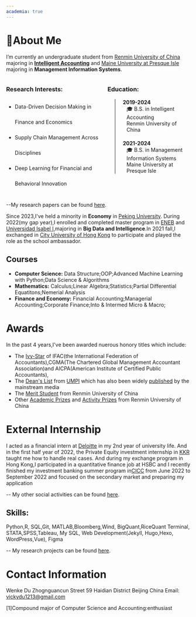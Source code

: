 ```yaml
---
academia: true
---
```


# 👋About Me 

I’m currently an undergraduate student from [Renmin University of China](https://www.ruc.edu.cn/) majoring in **[Intelligent Accounting](#note)** 
and [Maine University at Presque Isle](https://umaine.edu/) majoring in **Management Information Systems**.

<style>
  .timeline {
    border-left: 2px solid gray; /* 修改这里的颜色 */
    padding-left: 20px;
    margin-left: 20px;
  }

  .event {
    position: relative;
    margin-bottom: 20px;
  }

  .event .date {
    font-weight: bold;
  }

  .event .description {
    margin-left: 10px;
  }
</style>


<div style="display: flex; justify-content: space-between;">
  <div style="width: 55%;"> <!-- 调整Interests部分的宽度 -->
    <h3>Research Interests:</h3>
    <ul style="line-height: 3;"> <!-- 调整行间距 -->
      <li>Data-Driven Decision Making in Finance and Economics</li>
      <li>Supply Chain Management Across Disciplines</li>
      <li>Deep Learning for Financial and Behavioral Innovation</li>
    </ul>
  </div>
  <div style="width: 45%;"> <!-- 调整Education部分的宽度 -->
    <h3>Education:</h3>
    <div class="timeline">
      <div class="event">
        <div class="date">2019-2024</div>
        <div class="description">
          🎓 B.S. in Intelligent Accounting<br>Renmin University of China
        </div>
      </div>
      <div class="event">
        <div class="date">2021-2024</div>
        <div class="description">
          🎓 B.S. in Management Information Systems<br>Maine University at Presque Isle
        </div>
      </div>
    </div>
  </div>
</div>

--My research papers can be found [here](/Publications/index.html).

Since 2023,I've held a minority in **Economy** in [Peking University](https://english.pku.edu.cn/).
During 2022(my gap year),I enrolled and completed master program in [ENEB](https://eneb.com/) and [Universidad Isabel I](https://www.ui1.es/),majoring in **Big Data and Intelligence**.In 2021 fall,I exchanged in [City University of Hong Kong](https://www.cb.cityu.edu.hk/exchange/international_student/testimonial?student=Inbound) to participate and played the role as the school ambassador.

## Courses
- **Computer Science:**
  Data Structure;OOP;Advanced Machine Learning with Python;Data Science & Algorithms
- **Mathematics:**
  Calculus;Linear Algebra;Statistics;Partial Differential Equatitons;Nemerial Analysis
- **Finance and Economy:**
  Financial Accounting;Managerial Accounting;Corporate Finance;Into & Intermed Micro & Macro;

# Awards 
In the past 4 years,I've been awarded nuerous honory titles which include: 
- The [Ivy-Star](http://www.gdcenn.cn/a/202207/557686.html) of IFAC(the International Federation of Accountants),CGMA(The Chartered Global Management Accountant Association)and AICPA(American Institute of Certified Public Accountants),
- The [Dean's List](https://www.umpi.edu/articles/umpi-releases-deans-list-for-fall-2022/) from [UMPI](https://thecounty.me/2023/03/14/education/umpi-releases-deans-list-for-fall-2022/) which has also been widely [published](https://fiddleheadfocus.com/2023/03/14/news/community/umpi-releases-deans-list-for-fall-2022/) by the mainstream media
- The [Merit Student](http://student.rmbs.ruc.edu.cn/Website/Show/?id=1009) from Renmin University of China
- Other [Academic Prizes](https://mp.weixin.qq.com/s?__biz=MzA4MjE0OTcyMQ==&mid=2651516245&idx=1&sn=21946c412fb9ee6113cf380f7b64c95a&chksm=84746563b303ec757735b9d3c30d5067f054649b393c2d95132c92cbcc6394ca541ca36bc9e0&scene=27) and [Activity Prizes](https://mp.weixin.qq.com/s/vaXMoxlFKo3Z4L-xw-OjUA) from Renmin University of China

# External Internship
I acted as a financial intern at [Deloitte](https://www2.deloitte.com/cn/en.html) in my 2nd year of university life. And in the first half year of 2022, the  Private Equity investment internship in [KKR](https://www.kkr.com/) taught me how to handle real cases. And during my exchange program in Hong Kong,I participated in a quantitative finance job at HSBC and I recently finished my investment banking summer program in[CICC](https://en.cicc.com/s) from June 2022 to September 2022 and focused on the secondary market and preparing my application

-- My other social activities can be found [here](/Activity/index.html).

## Skills: 

Python,R, SQL,Git, MATLAB,Bloomberg,Wind, BigQuant,RiceQuant Terminal, STATA,SPSS,Tableau, My SQL, Web Development(Jekyll, Hugo,Hexo, WordPress,Vue), Figma

-- My research projects can be found [here](/Projects/index.html).

# Contact Information
Wenke Du
Zhognguancun Street 59
Haidian District
Beijing
China
Email: vickydu1213@gmail.com

<div id="note">[1]Compound major of Computer Science and Accounting:enthusiast</div>

